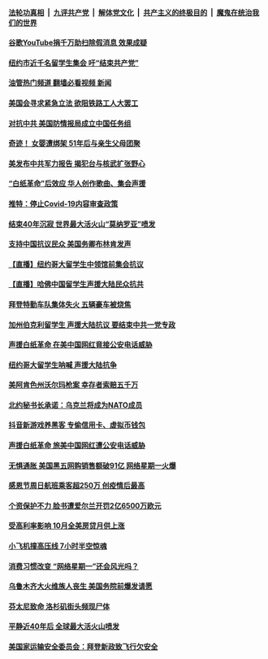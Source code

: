 ####  [法轮功真相](../../../../basic/blob/master/README.md?t=12010402) &nbsp;|&nbsp; [九评共产党](../../../../9ping.md/blob/master/README.md?t=12010402) &nbsp;|&nbsp; [解体党文化](../../../../jtdwh.md/blob/master/README.md?t=12010402)  &nbsp;|&nbsp; [共产主义的终极目的](../../../../gczydzjmd.md/blob/master/README.md?t=12010402) &nbsp;|&nbsp; [魔鬼在统治我们的世界](../../../../mgztzwmdsj.md/blob/master/README.md?t=12010402) 

#### [谷歌YouTube捐千万助扫除假消息 效果成疑](../pages/prog203/a103587560.md?t=12010402) 

#### [纽约市近千名留学生集会 吁“结束共产党”](../pages/prog203/a103587529.md?t=12010402) 

#### [油管热门频道 翻墙必看视频 新闻](http://129.146.143.75:81/youtube.html?12010402)

#### [美国会寻求紧急立法 欲阻铁路工人大罢工](../pages/prog203/a103587376.md?t=12010402) 

#### [对抗中共 美国防情报局成立中国任务组](../pages/prog203/a103587163.md?t=12010402) 

#### [奇迹！ 女婴遭绑架 51年后与亲生父母团聚](../pages/prog203/a103587056.md?t=12010402) 

#### [美发布中共军力报告 揭犯台与核武扩张野心](../pages/prog203/a103587000.md?t=12010402) 

#### [“白纸革命”后效应 华人创作歌曲、集会声援](../pages/prog203/a103586915.md?t=12010402) 

#### [推特：停止Covid-19内容审查政策](../pages/prog203/a103586680.md?t=12010402) 

#### [结束40年沉寂 世界最大活火山“莫纳罗亚”喷发](../pages/prog203/a103586734.md?t=12010402) 

#### [支持中国抗议民众 美国务卿布林肯发声](../pages/prog203/a103586715.md?t=12010402) 

#### [【直播】纽约哥大留学生中领馆前集会抗议](../pages/prog203/a103586661.md?t=12010402) 

#### [【直播】哈佛中国留学生声援大陆民众抗共](../pages/prog203/a103586653.md?t=12010402) 

#### [拜登特勤车队集体失火 五辆豪车被烧焦](../pages/prog203/a103586552.md?t=12010402) 

#### [加州伯克利留学生 声援大陆抗议 要结束中共一党专政](../pages/prog203/a103586467.md?t=12010402) 

#### [声援白纸革命 在美中国网红竟接公安电话威胁](../pages/prog203/a103586461.md?t=12010402) 

#### [纽约哥大留学生呐喊 声援大陆抗争](../pages/prog203/a103586457.md?t=12010402) 

#### [美阿肯色州沃尔玛枪案 幸存者索赔五千万](../pages/prog203/a103586434.md?t=12010402) 

#### [北约秘书长承诺：乌克兰将成为NATO成员](../pages/prog203/a103586377.md?t=12010402) 

#### [抖音新游戏养黑客 专偷信用卡、虚拟币钱包](../pages/prog203/a103586307.md?t=12010402) 

#### [声援白纸革命 旅美中国网红遭公安电话威胁](../pages/prog203/a103586277.md?t=12010402) 

#### [无惧通胀 美国黑五网购销售额破91亿 网络星期一火爆](../pages/prog203/a103585922.md?t=12010402) 

#### [感恩节周日航班乘客超250万 创疫情后最高](../pages/prog203/a103585932.md?t=12010402) 

#### [个资保护不力 脸书遭爱尔兰开罚2亿6500万欧元](../pages/prog203/a103585840.md?t=12010402) 

#### [受高利率影响 10月全美房贷月供上涨](../pages/prog203/a103585802.md?t=12010402) 

#### [小飞机撞高压线 7小时半空惊魂](../pages/prog203/a103585708.md?t=12010402) 

#### [消费习惯改变 “网络星期一”还会风光吗？](../pages/prog203/a103585725.md?t=12010402) 

#### [乌鲁木齐大火维族人丧生 美国务院前爆发请愿](../pages/prog203/a103585736.md?t=12010402) 

#### [芬太尼致命 洛杉矶街头频现尸体](../pages/prog203/a103585638.md?t=12010402) 

#### [平静近40年后 全球最大活火山喷发](../pages/prog203/a103585331.md?t=12010402) 

#### [美国家运输安全委员会：拜登新政致飞行欠安全](../pages/prog203/a103585552.md?t=12010402) 

<img src='http://gfw-breaker.win/goodnews/indexes/prog203.md' width='0px' height='0px'/>
